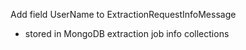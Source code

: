 Add field UserName to ExtractionRequestInfoMessage

-   stored in MongoDB extraction job info collections
